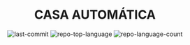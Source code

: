 <div align="center">
  <h1>CASA AUTOMÁTICA</h1>

  <img alt="last-commit" src="https://img.shields.io/github/last-commit/ThiagoM22/casaAutomaticasenai?style=flat&logo=git&logoColor=white&color=0080ff">
  <img alt="repo-top-language" src="https://img.shields.io/github/languages/top/ThiagoM22/casaAutomaticasenai?style=flat&color=0080ff">
  <img alt="repo-language-count" src="https://img.shields.io/github/languages/count/ThiagoM22/casaAutomaticasenai?style=flat&color=0080ff">
</div>
